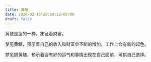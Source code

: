 ```yaml
---
title: 黄鳝
date: 2020-02-15T20:54:12+08:00
draft: false
---
```


黄鳝是鱼的一种，象征着财富。


梦见黄鳝，预示着自己的收入和财富会不断的增加，工作上会有新的起色。


梦见抓黄鳝，预示着会有好的运气和事情出现在自己面前，可供自己选择。
